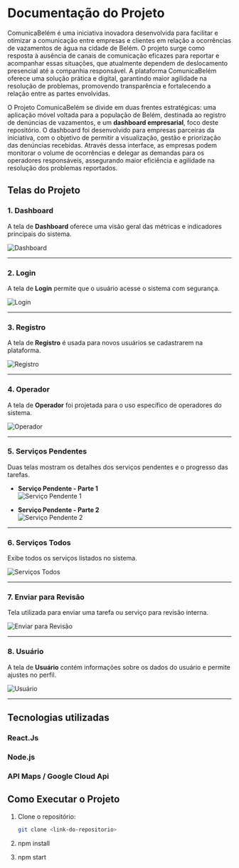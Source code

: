 # Documentação do Projeto

ComunicaBelém é uma iniciativa inovadora desenvolvida para facilitar e otimizar a comunicação entre empresas e clientes em relação a ocorrências de vazamentos de água na cidade de Belém. O projeto surge como resposta à ausência de canais de comunicação eficazes para reportar e acompanhar essas situações, que atualmente dependem de deslocamento presencial até a companhia responsável. A plataforma ComunicaBelém oferece uma solução prática e digital, garantindo maior agilidade na resolução de problemas, promovendo transparência e fortalecendo a relação entre as partes envolvidas.

O Projeto ComunicaBelém se divide em duas frentes estratégicas: uma aplicação móvel voltada para a população de Belém, destinada ao registro de denúncias de vazamentos, e um **dashboard empresarial**, foco deste repositório. O dashboard foi desenvolvido para empresas parceiras da iniciativa, com o objetivo de permitir a visualização, gestão e priorização das denúncias recebidas. Através dessa interface, as empresas podem monitorar o volume de ocorrências e delegar as demandas para os operadores responsáveis, assegurando maior eficiência e agilidade na resolução dos problemas reportados.


## Telas do Projeto

### 1. **Dashboard**
A tela de **Dashboard** oferece uma visão geral das métricas e indicadores principais do sistema.

![Dashboard](./src/assets/img/imagensProduto/DashBoard.png)

---

### 2. **Login**
A tela de **Login** permite que o usuário acesse o sistema com segurança.

![Login](./src/assets/img/imagensProduto/Login.png)

---

### 3. **Registro**
A tela de **Registro** é usada para novos usuários se cadastrarem na plataforma.

![Registro](./src/assets/img/imagensProduto/Registro.png)

---

### 4. **Operador**
A tela de **Operador** foi projetada para o uso específico de operadores do sistema.

![Operador](./src/assets/img/imagensProduto/Operador.png)

---

### 5. **Serviços Pendentes**
Duas telas mostram os detalhes dos serviços pendentes e o progresso das tarefas.

- **Serviço Pendente - Parte 1**  
  ![Serviço Pendente 1](./src/assets/img/imagensProduto/ServicoPendente1.png)

- **Serviço Pendente - Parte 2**  
  ![Serviço Pendente 2](./src/assets/img/imagensProduto/ServicoPendente2.png)

---

### 6. **Serviços Todos**
Exibe todos os serviços listados no sistema.

![Serviços Todos](./src/assets/img/imagensProduto/ServicosTodos.png)

---

### 7. **Enviar para Revisão**
Tela utilizada para enviar uma tarefa ou serviço para revisão interna.

![Enviar para Revisão](./src/assets/img/imagensProduto/EnviarParaRevisao.png)

---

### 8. **Usuário**
A tela de **Usuário** contém informações sobre os dados do usuário e permite ajustes no perfil.

![Usuário](./src/assets/img/imagensProduto/User.png)

---

## Tecnologias utilizadas

### React.Js
### Node.js
### API Maps / Google Cloud Api

## Como Executar o Projeto
1. Clone o repositório:
   ```bash
   git clone <link-do-repositorio>

2. npm install

3. npm start



